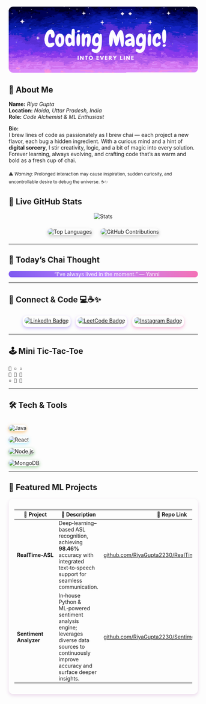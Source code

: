 <!-- Hero Section: Banner -->
<p align="center">
  <!-- Live dynamic banner with custom tagline -->
  <img src="assets/Coding magic into every line..gif" alt="Turning chai into code banner" style="border-radius: 12px;" />
</p>



<!-- About Me -->
## 👋 About Me

**Name:** _Riya Gupta_  
**Location:** _Noida, Uttar Pradesh, India_  
**Role:** _Code Alchemist & ML Enthusiast_

**Bio:**  
I brew lines of code as passionately as I brew chai — each project a new flavor, each bug a hidden ingredient. With a curious mind and a hint of **digital sorcery**, I stir creativity, logic, and a bit of magic into every solution. Forever learning, always evolving, and crafting code that’s as warm and bold as a fresh cup of chai.  

<sub>⚠️ *Warning:* Prolonged interaction may cause inspiration, sudden curiosity, and uncontrollable desire to debug the universe. ☕✨</sub>



## 🧠 Live GitHub Stats  

<div align="center">

  ![Stats](https://github-readme-stats.vercel.app/api?username=RiyaGupta2230&show_icons=true&theme=radical)

  <!-- Top languages and contributions graph -->
  <img src="https://github-readme-stats.vercel.app/api/top-langs/?username=RiyaGupta2230&layout=compact&theme=radical" alt="Top Languages" style="border-radius: 12px; box-shadow: 0 4px 10px rgba(0,0,0,0.2); margin: 10px;" />  
  <img src="https://github-readme-stats.vercel.app/api?username=RiyaGupta2230&show_icons=true&theme=react&include_all_commits=true&count_private=true&hide=issues" alt="GitHub Contributions" style="border-radius: 12px; box-shadow: 0 4px 10px rgba(0,0,0,0.2); margin: 10px;" />

</div>
 

---


## 🍵 Today’s Chai Thought  

<div style="text-align: center; color:rgb(255, 255, 255); border-left: 4px solid #7f5af0; padding-left: 15px; margin: 10px 0; background: linear-gradient(90deg, #7f5af0 0%, #c084fc 50%, #f472b6 100%); border-radius: 8px;">
  “I've always lived in the moment.” — Yanni
</div>

---



## 🔗 Connect & Code 💻☕✨

<p align="center">
  <span style="padding: 5px; border-radius: 12px; margin: 5px; display: inline-block; 
               box-shadow: 0 4px 8px rgba(127, 90, 240, 0.4); 
               transition: box-shadow 0.3s ease;"
        onmouseover="this.style.boxShadow='0 0 15px 4px rgba(127, 90, 240, 0.8)'"
        onmouseout="this.style.boxShadow='0 4px 8px rgba(127, 90, 240, 0.4)'">
    <a href="https://www.linkedin.com/in/riya-gupta-911579250/" target="_blank" style="display: inline-block; border-radius: 8px; overflow: hidden;">
      <img src="https://img.shields.io/badge/Let's_Connect-004182?style=for-the-badge&logo=linkedin&logoColor=white" alt="LinkedIn Badge" style="border-radius: 8px;" />
    </a>
  </span>
  <span style="padding: 5px; border-radius: 12px; margin: 5px; display: inline-block; 
               box-shadow: 0 4px 8px rgba(196, 132, 252, 0.5); 
               transition: box-shadow 0.3s ease;"
        onmouseover="this.style.boxShadow='0 0 15px 4px rgba(196, 132, 252, 0.9)'"
        onmouseout="this.style.boxShadow='0 4px 8px rgba(196, 132, 252, 0.5)'">
    <a href="https://leetcode.com/u/RiyaGupta2231/" target="_blank" style="display: inline-block; border-radius: 8px; overflow: hidden;">
      <img src="https://img.shields.io/badge/Code_with_Me-FFA116?style=for-the-badge&logo=leetcode&logoColor=white" alt="LeetCode Badge" style="border-radius: 8px;" />
    </a>
  </span>
  <span style="padding: 5px; border-radius: 12px; margin: 5px; display: inline-block; 
               box-shadow: 0 4px 8px rgba(244, 114, 182, 0.5); 
               transition: box-shadow 0.3s ease;"
        onmouseover="this.style.boxShadow='0 0 15px 4px rgba(244, 114, 182, 0.9)'"
        onmouseout="this.style.boxShadow='0 4px 8px rgba(244, 114, 182, 0.5)'">
    <a href="https://www.instagram.com/riya_gupta_2230?igsh=MXEwbGRnNTlmYW9ucQ==" target="_blank" style="display: inline-block; border-radius: 8px; overflow: hidden;">
      <img src="https://img.shields.io/badge/Follow_My_Journey-E4405F?style=for-the-badge&logo=instagram&logoColor=white" alt="Instagram Badge" style="border-radius: 8px;" />
    </a>
  </span>
</p>




---


## 🕹️ Mini Tic-Tac-Toe  
```
🍵 ▫️ ▫️
🍵 🍪 🍪
▫️ 🍪 🍪
```  
---  


## 🛠️ Tech & Tools

<p align="center" style="display: flex; justify-content: center; gap: 15px;">

  <img src="https://img.shields.io/badge/Java-ED8B00?style=for-the-badge&logo=java&logoColor=white" 
       alt="Java" 
       style="border-radius: 12px; box-shadow: 0 3px 8px rgba(237, 139, 0, 0.5);" />
       
  <img src="https://img.shields.io/badge/React-61DAFB?style=for-the-badge&logo=react" 
       alt="React" 
       style="border-radius: 12px; box-shadow: 0 3px 8px rgba(97, 218, 251, 0.5);" />
       
  <img src="https://img.shields.io/badge/Node.js-339933?style=for-the-badge&logo=nodedotjs&logoColor=white" 
       alt="Node.js" 
       style="border-radius: 12px; box-shadow: 0 3px 8px rgba(51, 153, 51, 0.5);" />
       
  <img src="https://img.shields.io/badge/MongoDB-4EA94B?style=for-the-badge&logo=mongodb" 
       alt="MongoDB" 
       style="border-radius: 12px; box-shadow: 0 3px 8px rgba(78, 169, 75, 0.5);" />
</p>




---

## 📂 Featured ML Projects

<div style="max-width: 900px; margin: auto; padding: 15px; border-radius: 12px; box-shadow: 0 4px 10px rgba(128, 0, 128, 0.15);">

| 🚀 Project              | 📝 Description                                                                                         | 🔗 Repo Link                                                                                               |
|------------------------|------------------------------------------------------------------------------------------------------|------------------------------------------------------------------------------------------------------------|
| **RealTime‑ASL**       | Deep‐learning–based ASL recognition, achieving **98.46%** accuracy with integrated text‑to‑speech support for seamless communication. | [github.com/RiyaGupta2230/RealTime‑ASL‑Recognition](https://github.com/RiyaGupta2230/RealTime-ASL-Recognition) 
| **Sentiment Analyzer** | In‑house Python & ML‑powered sentiment analysis engine; leverages diverse data sources to continuously improve accuracy and surface deeper insights. | [github.com/RiyaGupta2230/Sentiment‑Analyzer](https://github.com/RiyaGupta2230/Sentiment-Analyzer-)   |

</div>

